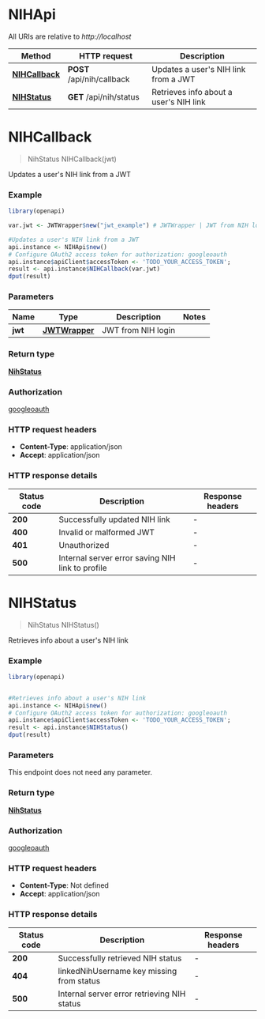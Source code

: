 # NIHApi

All URIs are relative to *http://localhost*

Method | HTTP request | Description
------------- | ------------- | -------------
[**NIHCallback**](NIHApi.md#NIHCallback) | **POST** /api/nih/callback | Updates a user&#39;s NIH link from a JWT
[**NIHStatus**](NIHApi.md#NIHStatus) | **GET** /api/nih/status | Retrieves info about a user&#39;s NIH link


# **NIHCallback**
> NihStatus NIHCallback(jwt)

Updates a user's NIH link from a JWT

### Example
```R
library(openapi)

var.jwt <- JWTWrapper$new("jwt_example") # JWTWrapper | JWT from NIH login

#Updates a user's NIH link from a JWT
api.instance <- NIHApi$new()
# Configure OAuth2 access token for authorization: googleoauth
api.instance$apiClient$accessToken <- 'TODO_YOUR_ACCESS_TOKEN';
result <- api.instance$NIHCallback(var.jwt)
dput(result)
```

### Parameters

Name | Type | Description  | Notes
------------- | ------------- | ------------- | -------------
 **jwt** | [**JWTWrapper**](JWTWrapper.md)| JWT from NIH login | 

### Return type

[**NihStatus**](NihStatus.md)

### Authorization

[googleoauth](../README.md#googleoauth)

### HTTP request headers

 - **Content-Type**: application/json
 - **Accept**: application/json

### HTTP response details
| Status code | Description | Response headers |
|-------------|-------------|------------------|
| **200** | Successfully updated NIH link |  -  |
| **400** | Invalid or malformed JWT |  -  |
| **401** | Unauthorized |  -  |
| **500** | Internal server error saving NIH link to profile |  -  |

# **NIHStatus**
> NihStatus NIHStatus()

Retrieves info about a user's NIH link

### Example
```R
library(openapi)


#Retrieves info about a user's NIH link
api.instance <- NIHApi$new()
# Configure OAuth2 access token for authorization: googleoauth
api.instance$apiClient$accessToken <- 'TODO_YOUR_ACCESS_TOKEN';
result <- api.instance$NIHStatus()
dput(result)
```

### Parameters
This endpoint does not need any parameter.

### Return type

[**NihStatus**](NihStatus.md)

### Authorization

[googleoauth](../README.md#googleoauth)

### HTTP request headers

 - **Content-Type**: Not defined
 - **Accept**: application/json

### HTTP response details
| Status code | Description | Response headers |
|-------------|-------------|------------------|
| **200** | Successfully retrieved NIH status |  -  |
| **404** | linkedNihUsername key missing from status |  -  |
| **500** | Internal server error retrieving NIH status |  -  |

